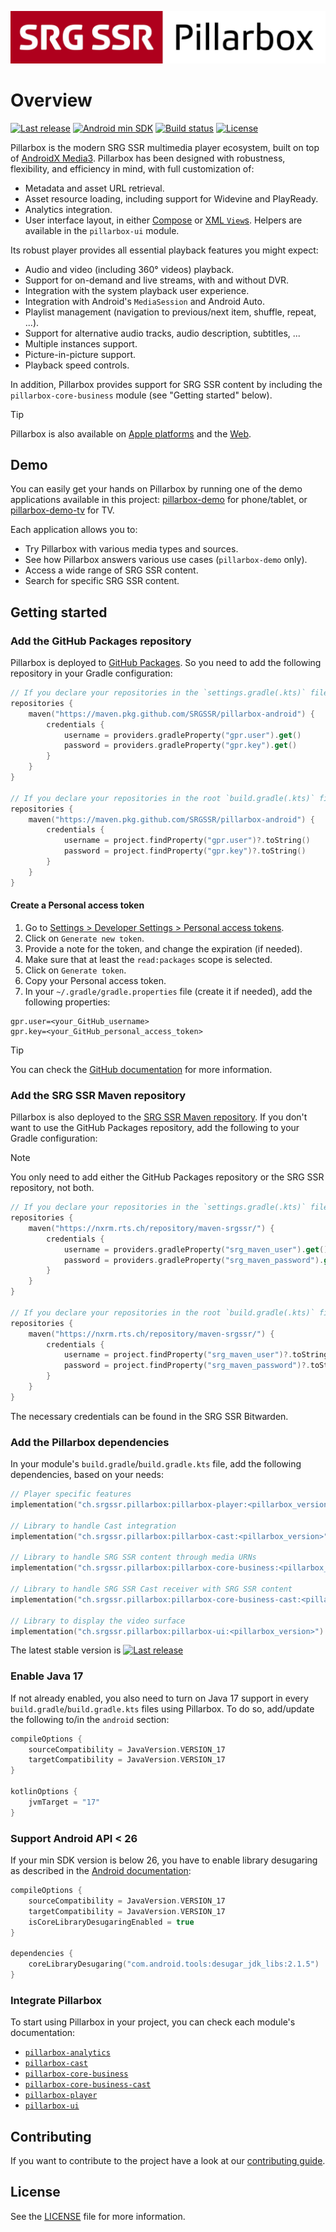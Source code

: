 [![Pillarbox logo](https://github.com/SRGSSR/pillarbox-apple/blob/main/docs/README-images/logo.jpg)](https://github.com/SRGSSR/pillarbox-android)

# Overview

[![Last release](https://img.shields.io/github/v/release/SRGSSR/pillarbox-android?label=Release)](https://github.com/SRGSSR/pillarbox-android/releases)
[![Android min SDK](https://img.shields.io/badge/Android-21%2B-34A853)](https://github.com/SRGSSR/pillarbox-android)
[![Build status](https://img.shields.io/github/actions/workflow/status/SRGSSR/pillarbox-android/quality.yml?label=Build)](https://github.com/SRGSSR/pillarbox-android/actions/workflows/quality.yml)
[![License](https://img.shields.io/github/license/SRGSSR/pillarbox-android?label=License)](https://github.com/SRGSSR/pillarbox-android/blob/main/LICENSE)

Pillarbox is the modern SRG SSR multimedia player ecosystem, built on top of [AndroidX Media3](https://developer.android.com/media/media3).
Pillarbox has been designed with robustness, flexibility, and efficiency in mind, with full customization of:
- Metadata and asset URL retrieval.
- Asset resource loading, including support for Widevine and PlayReady.
- Analytics integration.
- User interface layout, in either [Compose](https://developer.android.com/develop/ui/compose/layouts) or [XML `View`s](https://developer.android.com/develop/ui/views/layout/declaring-layout). Helpers are available in the `pillarbox-ui` module.

Its robust player provides all essential playback features you might expect:
- Audio and video (including 360° videos) playback.
- Support for on-demand and live streams, with and without DVR.
- Integration with the system playback user experience.
- Integration with Android's `MediaSession` and Android Auto.
- Playlist management (navigation to previous/next item, shuffle, repeat, ...).
- Support for alternative audio tracks, audio description, subtitles, ...
- Multiple instances support.
- Picture-in-picture support.
- Playback speed controls.

In addition, Pillarbox provides support for SRG SSR content by including the `pillarbox-core-business` module (see "Getting started" below).

> [!TIP]
> Pillarbox is also available on [Apple platforms](https://github.com/SRGSSR/pillarbox-apple/) and the [Web](https://github.com/SRGSSR/pillarbox-web/).

## Demo

You can easily get your hands on Pillarbox by running one of the demo applications available in this project: [pillarbox-demo](../pillarbox-demo) for phone/tablet, or [pillarbox-demo-tv](../pillarbox-demo-tv) for TV.

Each application allows you to:
- Try Pillarbox with various media types and sources.
- See how Pillarbox answers various use cases (`pillarbox-demo` only).
- Access a wide range of SRG SSR content.
- Search for specific SRG SSR content.

## Getting started

### Add the GitHub Packages repository

Pillarbox is deployed to [GitHub Packages](https://github.com/orgs/SRGSSR/packages?repo_name=pillarbox-android). So you need to add the following repository in your Gradle configuration:

```kotlin
// If you declare your repositories in the `settings.gradle(.kts)` file
repositories {
    maven("https://maven.pkg.github.com/SRGSSR/pillarbox-android") {
        credentials {
            username = providers.gradleProperty("gpr.user").get()
            password = providers.gradleProperty("gpr.key").get()
        }
    }
}

// If you declare your repositories in the root `build.gradle(.kts)` file
repositories {
    maven("https://maven.pkg.github.com/SRGSSR/pillarbox-android") {
        credentials {
            username = project.findProperty("gpr.user")?.toString()
            password = project.findProperty("gpr.key")?.toString()
        }
    }
}
```

#### Create a Personal access token

1. Go to [Settings > Developer Settings > Personal access tokens](https://github.com/settings/tokens).
2. Click on `Generate new token`.
3. Provide a note for the token, and change the expiration (if needed).
4. Make sure that at least the `read:packages` scope is selected.
5. Click on `Generate token`.
6. Copy your Personal access token.
7. In your `~/.gradle/gradle.properties` file (create it if needed), add the following properties:
```properties
gpr.user=<your_GitHub_username>
gpr.key=<your_GitHub_personal_access_token>
```
> [!TIP]
> You can check the [GitHub documentation](https://docs.github.com/en/packages/working-with-a-github-packages-registry/working-with-the-gradle-registry#using-a-published-package) for more information.


### Add the SRG SSR Maven repository

Pillarbox is also deployed to the [SRG SSR Maven repository](https://nxrm.rts.ch/repository/maven-srgssr/). If you don't want to use the GitHub Packages repository, add the following to your Gradle configuration:

> [!NOTE]
> You only need to add either the GitHub Packages repository or the SRG SSR repository, not both.

```kotlin
// If you declare your repositories in the `settings.gradle(.kts)` file
repositories {
    maven("https://nxrm.rts.ch/repository/maven-srgssr/") {
        credentials {
            username = providers.gradleProperty("srg_maven_user").get()
            password = providers.gradleProperty("srg_maven_password").get()
        }
    }
}

// If you declare your repositories in the root `build.gradle(.kts)` file
repositories {
    maven("https://nxrm.rts.ch/repository/maven-srgssr/") {
        credentials {
            username = project.findProperty("srg_maven_user")?.toString()
            password = project.findProperty("srg_maven_password")?.toString()
        }
    }
}
```

The necessary credentials can be found in the SRG SSR Bitwarden.

### Add the Pillarbox dependencies

In your module's `build.gradle`/`build.gradle.kts` file, add the following dependencies, based on your needs:

```kotlin
// Player specific features
implementation("ch.srgssr.pillarbox:pillarbox-player:<pillarbox_version>")

// Library to handle Cast integration
implementation("ch.srgssr.pillarbox:pillarbox-cast:<pillarbox_version>")

// Library to handle SRG SSR content through media URNs
implementation("ch.srgssr.pillarbox:pillarbox-core-business:<pillarbox_version>")

// Library to handle SRG SSR Cast receiver with SRG SSR content
implementation("ch.srgssr.pillarbox:pillarbox-core-business-cast:<pillarbox_version>")

// Library to display the video surface
implementation("ch.srgssr.pillarbox:pillarbox-ui:<pillarbox_version>") 
```

The latest stable version is [![Last release](https://img.shields.io/github/v/release/SRGSSR/pillarbox-android?label=)](https://github.com/SRGSSR/pillarbox-android/releases/latest)

### Enable Java 17

If not already enabled, you also need to turn on Java 17 support in every `build.gradle`/`build.gradle.kts` files using Pillarbox. To do so, add/update the following to/in the `android` section:

```kotlin
compileOptions {
    sourceCompatibility = JavaVersion.VERSION_17
    targetCompatibility = JavaVersion.VERSION_17
}

kotlinOptions {
    jvmTarget = "17"
}
```

### Support Android API < 26

If your min SDK version is below 26, you have to enable library desugaring as described in the [Android documentation](https://developer.android.com/studio/write/java8-support#library-desugaring):

```kotlin
compileOptions {
    sourceCompatibility = JavaVersion.VERSION_17
    targetCompatibility = JavaVersion.VERSION_17
    isCoreLibraryDesugaringEnabled = true
}

dependencies {
    coreLibraryDesugaring("com.android.tools:desugar_jdk_libs:2.1.5")
}
```

### Integrate Pillarbox

To start using Pillarbox in your project, you can check each module's documentation:
- [`pillarbox-analytics`](https://github.com/SRGSSR/pillarbox-android/blob/main/pillarbox-analytics/docs/README.md)
- [`pillarbox-cast`](https://github.com/SRGSSR/pillarbox-android/blob/main/pillarbox-cast/docs/README.md)
- [`pillarbox-core-business`](https://github.com/SRGSSR/pillarbox-android/blob/main/pillarbox-core-business/docs/README.md)
- [`pillarbox-core-business-cast`](https://github.com/SRGSSR/pillarbox-android/blob/main/pillarbox-core-business-cast/docs/README.md)
- [`pillarbox-player`](https://github.com/SRGSSR/pillarbox-android/blob/main/pillarbox-player/docs/README.md)
- [`pillarbox-ui`](https://github.com/SRGSSR/pillarbox-android/blob/main/pillarbox-ui/docs/README.md)

## Contributing

If you want to contribute to the project have a look at our [contributing guide](CONTRIBUTING.md).

## License

See the [LICENSE](../LICENSE) file for more information.
